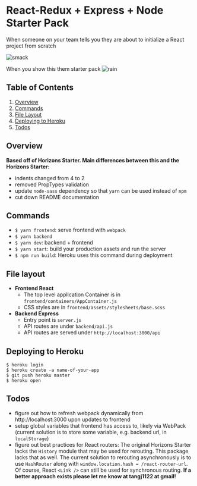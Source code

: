 # React-Redux + Express + Node Starter Pack

When someone on your team tells you they are about to initialize a React project from scratch

![smack](https://media.giphy.com/media/ptDRdwFkFVAkg/giphy.gif)

When you show this them starter pack
![rain](https://media.giphy.com/media/rrj7FpUH9BlK0/giphy.gif)
## Table of Contents

1. [Overview](#overview)
1. [Commands](#commands)
1. [File Layout](#file-layout)
1. [Deploying to Heroku](#deploying-to-heroku)
1. [Todos](#todos)

## Overview

**Based off of Horizons Starter. Main differences between this and the Horizons Starter:**
- indents changed from 4 to 2
- removed PropTypes validation
- update `node-sass` dependency so that `yarn` can be used instead of `npm`
- cut down README documentation

## Commands

- `$ yarn frontend`: serve frontend with `webpack`
- `$ yarn backend`
- `$ yarn dev`: backend + frontend
- `$ yarn start`: build your production assets and run the server
- `$ npm run build`: Heroku uses this command during deployment

## File layout

- **Frontend React**
  - The top level application Container is in `frontend/containers/AppContainer.js`
  - CSS styles are in `frontend/assets/stylesheets/base.scss`
- **Backend Express**
  - Entry point is `server.js`
  - API routes are under `backend/api.js`
  - API routes are served under `http://localhost:3000/api`

## Deploying to Heroku

```
$ heroku login
$ heroku create -a name-of-your-app
$ git push heroku master
$ heroku open

```
## Todos

- figure out how to refresh webpack dynamically from http://localhost:3000 upon updates to frontend
- setup global variables that frontend has access to, likely via WebPack (current solution is to store some variable, e.g. backend url, in `localStorage`)
- figure out best practices for React routers: The original Horizons Starter lacks the `History` module that may be used for rerouting. This package lacks that as well. The current solution to rerouting asynchronously is to use `HashRouter` along with `window.location.hash = /react-router-url`. Of course, React `<Link />` can still be used for synchronous routing. **If a better approach exists please let me know at tangj1122 at gmail!**

